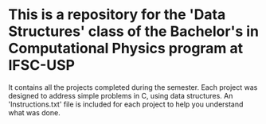 # This is a repository for the 'Data Structures' class of the Bachelor's in Computational Physics program at IFSC-USP
It contains all the projects completed during the semester. Each project was designed to address simple problems in C, using data structures. An 'Instructions.txt' file is included for each project to help you understand what was done.
